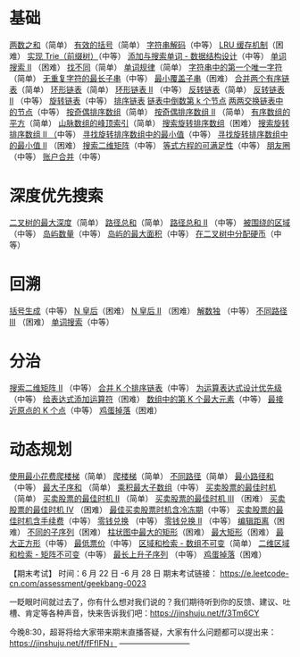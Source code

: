 # 基础

[两数之和](http://leetcode-cn.com/problems/two-sum)（简单）
[有效的括号](http://leetcode-cn.com/problems/valid-parentheses/)（简单）
[字符串解码](http://leetcode-cn.com/problems/decode-string/)（中等）
[LRU 缓存机制](http://leetcode-cn.com/problems/lru-cache/submissions/)（困难）
[实现 Trie（前缀树）](http://leetcode-cn.com/problems/implement-trie-prefix-tree/)（中等）
[添加与搜索单词 - 数据结构设计](http://leetcode-cn.com/problems/add-and-search-word-data-structure-design/)（中等）
[单词搜索 II](http://leetcode-cn.com/problems/word-search-ii/) （困难）
[找不同](http://leetcode-cn.com/problems/find-the-difference/)（简单）
[单词规律](http://leetcode-cn.com/problems/word-pattern/)（简单）
[字符串中的第一个唯一字符](http://leetcode-cn.com/problems/first-unique-character-in-a-string)（简单）
[无重复字符的最长子串](http://leetcode-cn.com/problems/longest-substring-without-repeating-characters)（中等）
[最小覆盖子串](http://leetcode-cn.com/problems/minimum-window-substring/)（困难）
[合并两个有序链表](http://leetcode-cn.com/problems/merge-two-sorted-lists)（简单）
[环形链表](http://leetcode-cn.com/problems/linked-list-cycle)（简单）
[环形链表 II](http://leetcode-cn.com/problems/linked-list-cycle-ii) （中等）
[反转链表](http://leetcode-cn.com/problems/reverse-linked-list)（简单）
[反转链表 II](http://leetcode-cn.com/problems/reverse-linked-list-ii) （中等）
[旋转链表](http://leetcode-cn.com/problems/rotate-list)（中等）
[排序链表](http://leetcode-cn.com/problems/sort-list/)
[链表中倒数第 k 个节点](http://leetcode-cn.com/problems/lian-biao-zhong-dao-shu-di-kge-jie-dian-lcof/)
[两两交换链表中的节点](http://leetcode-cn.com/problems/swap-nodes-in-pairs)（中等）
[按奇偶排序数组](http://leetcode-cn.com/problems/sort-array-by-parity/)（简单）
[按奇偶排序数组 II](http://leetcode-cn.com/problems/sort-array-by-parity-ii/) （简单）
[有序数组的平方](http://leetcode-cn.com/problems/squares-of-a-sorted-array/)（简单）
[山脉数组的峰顶索引](http://leetcode-cn.com/problems/peak-index-in-a-mountain-array)（简单）
[搜索旋转排序数组](http://leetcode-cn.com/problems/search-in-rotated-sorted-array)（困难）
[搜索旋转排序数组 II （](http://leetcode-cn.com/problems/search-in-rotated-sorted-array-ii/)中等）
[寻找旋转排序数组中的最小值](http://leetcode-cn.com/problems/find-minimum-in-rotated-sorted-array/)（中等）
[寻找旋转排序数组中的最小值 II](http://leetcode-cn.com/problems/find-minimum-in-rotated-sorted-array-ii/) （困难）
[搜索二维矩阵](http://leetcode-cn.com/problems/search-a-2d-matrix)（中等）
[等式方程的可满足性](http://leetcode-cn.com/problems/satisfiability-of-equality-equations/)（中等）
[朋友圈](http://leetcode-cn.com/problems/friend-circles/)（中等）
[账户合并](http://leetcode-cn.com/problems/accounts-merge/)（中等）

# 深度优先搜索

[二叉树的最大深度](http://leetcode-cn.com/problems/maximum-depth-of-binary-tree)（简单）
[路径总和](http://leetcode-cn.com/problems/path-sum/)（简单）
[路径总和 II](http://leetcode-cn.com/problems/path-sum-ii/) （中等）
[被围绕的区域](http://leetcode-cn.com/problems/surrounded-regions/)（中等）
[岛屿数量](http://leetcode-cn.com/problems/number-of-islands/)（中等）
[岛屿的最大面积](http://leetcode-cn.com/problems/max-area-of-island/)（中等）
[在二叉树中分配硬币](http://leetcode-cn.com/problems/distribute-coins-in-binary-tree/)（中等）
# 回溯
[括号生成](http://leetcode-cn.com/problems/generate-parentheses/)（中等）
[N 皇后](http://leetcode-cn.com/problems/n-queens/)（困难）
[N 皇后 II](http://leetcode-cn.com/problems/n-queens-ii/) （困难）
[解数独](http://leetcode-cn.com/problems/sudoku-solver/) （中等）
[不同路径 III](http://leetcode-cn.com/problems/unique-paths-iii/) （困难）
[单词搜索](http://leetcode-cn.com/problems/word-search/)（中等）
# 分治
[搜索二维矩阵 II](http://leetcode-cn.com/problems/search-a-2d-matrix-ii/) （中等）
[合并 K 个排序链表](http://leetcode-cn.com/problems/merge-k-sorted-lists)（中等）
[为运算表达式设计优先级](http://leetcode-cn.com/problems/different-ways-to-add-parentheses)（中等）
[给表达式添加运算符](http://leetcode-cn.com/problems/expression-add-operators)（困难）
[数组中的第 K 个最大元素](http://leetcode-cn.com/problems/kth-largest-element-in-an-array)（中等）
[最接近原点的 K 个点](http://leetcode-cn.com/problems/k-closest-points-to-origin/)（中等）
[鸡蛋掉落](http://leetcode-cn.com/problems/super-egg-drop/)（困难）
# 动态规划
[使用最小花费爬楼梯](http://leetcode-cn.com/problems/min-cost-climbing-stairs)（简单）
[爬楼梯](http://leetcode-cn.com/problems/climbing-stairs)（简单）
[不同路径](http://leetcode-cn.com/problems/unique-paths/)（简单）
[最小路径和](http://leetcode-cn.com/problems/minimum-path-sum/) （中等）
[最大子序和](http://leetcode-cn.com/problems/maximum-subarray/) （简单）
[乘积最大子数组](http://leetcode-cn.com/problems/maximum-product-subarray/)（中等）
[买卖股票的最佳时机](http://leetcode-cn.com/problems/best-time-to-buy-and-sell-stock)（简单）
[买卖股票的最佳时机 II](http://leetcode-cn.com/problems/best-time-to-buy-and-sell-stock-ii/) （简单）
[买卖股票的最佳时机 III](http://leetcode-cn.com/problems/best-time-to-buy-and-sell-stock-iii/) （困难）
[买卖股票的最佳时机 IV](http://leetcode-cn.com/problems/best-time-to-buy-and-sell-stock-iv/) （困难）
[最佳买卖股票时机含冷冻期](http://leetcode-cn.com/problems/best-time-to-buy-and-sell-stock-with-cooldown/)（中等）
[买卖股票的最佳时机含手续费](http://leetcode-cn.com/problems/best-time-to-buy-and-sell-stock-with-transaction-fee)（中等）
[零钱兑换](http://leetcode-cn.com/problems/coin-change) （中等）
[零钱兑换 II](http://leetcode-cn.com/problems/coin-change-2) （中等）
[编辑距离](http://leetcode-cn.com/problems/edit-distance)（困难）
[不同的子序列](http://leetcode-cn.com/problems/distinct-subsequences/)（困难）
[柱状图中最大的矩形](http://leetcode-cn.com/problems/largest-rectangle-in-histogram/)（困难）
[最大矩形](http://leetcode-cn.com/problems/maximal-rectangle/)（困难）
[最大正方形](http://leetcode-cn.com/problems/maximal-square/)（中等）
[最低票价](http://leetcode-cn.com/problems/minimum-cost-for-tickets/)（中等）
[区域和检索 - 数组不可变](http://leetcode-cn.com/problems/range-sum-query-immutable/)（简单）
[二维区域和检索 - 矩阵不可变](http://leetcode-cn.com/problems/range-sum-query-2d-immutable/)（中等）
[最长上升子序列](http://leetcode-cn.com/problems/longest-increasing-subsequence) （中等）
[鸡蛋掉落](http://leetcode-cn.com/problems/super-egg-drop/)（困难）


【期末考试】
时间：6 月 22 日 -6 月 28 日 
期末考试链接： https://e.leetcode-cn.com/assessment/geekbang-0023

一眨眼时间就过去了，你有什么想对我们说的？我们期待听到你的反馈、建议、吐槽、肯定等各种声音，快来告诉我们吧：https://jinshuju.net/f/3Tm6CY

今晚8:30，超哥将给大家带来期末直播答疑，大家有什么问题都可以提出来：https://jinshuju.net/f/fFflFN」
—————————
